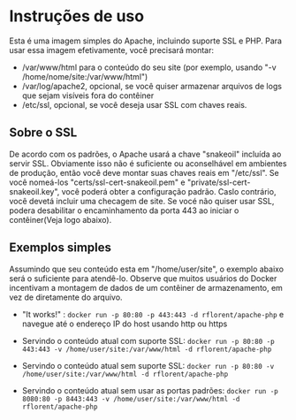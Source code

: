 # Instruções de uso

Esta é uma imagem simples do Apache, incluindo suporte SSL e PHP. Para usar essa imagem efetivamente, você precisará montar:

* /var/www/html para o conteúdo do seu site (por exemplo, usando "-v /home/nome/site:/var/www/html")
* /var/log/apache2, opcional, se você quiser armazenar arquivos de logs que sejam visíveis fora do contêiner
* /etc/ssl, opcional, se você deseja usar SSL com chaves reais.

## Sobre o SSL

De acordo com os padrões, o Apache usará a chave "snakeoil" incluída ao servir SSL. Obviamente isso não é suficiente ou aconselhável em ambientes de produção, então você deve montar suas chaves reais em "/etc/ssl". Se você nomeá-los "certs/ssl-cert-snakeoil.pem" e "private/ssl-cert-snakeoil.key", você poderá obter a configuração padrão. Caslo contrário, você devetá incluir uma checagem de site. Se vocé não quiser usar SSL, podera desabilitar o encaminhamento da porta 443 ao iniciar o contêiner(Veja logo abaixo).

## Exemplos simples

Assumindo que seu conteúdo esta em "/home/user/site", o exemplo abaixo será o suficiente para atendê-lo. Observe que muitos usuários do Docker incentivam a montagem de dados de um contêiner de armazenamento, em vez de diretamente do arquivo.

* "It works!" : `docker run -p 80:80 -p 443:443 -d rflorent/apache-php` e navegue até o endereço IP do host usando http ou https

* Servindo o conteúdo atual com suporte SSL: `docker run -p 80:80 -p 443:443 -v /home/user/site:/var/www/html -d rflorent/apache-php`

* Servindo o conteúdo atual sem suporte SSL: `docker run -p 80:80 -v /home/user/site:/var/www/html -d rflorent/apache-php`

* Servindo o conteúdo atual sem usar as portas padrões: `docker run -p 8080:80 -p 8443:443 -v /home/user/site:/var/www/html -d rflorent/apache-php`